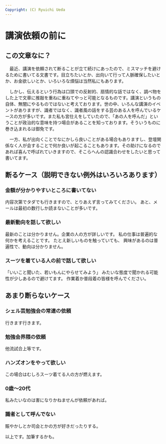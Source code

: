 ```yaml
---
Copyright: (C) Ryuichi Ueda
---
```


# 講演依頼の前に

## この文章なに？

　最近、講演を依頼されて断ることが立て続けにあったので、ミスマッチを避けるために書いてる文書です。目立ちたいとか、出向いて行って人脈確保したいとか、お金欲しいとか、いろいろな煩悩は当然私にもあります。


　しかし、伝えるという行為は口頭での反射的、扇情的な話ではなく、調べ物をした上で文章に推敲を重ねに重ねてやっと可能となるものです。講演というもの自体、無闇にやるものではないと考えております。世の中、いろんな講演のイベントがありますが、識者ではなく、識者風の話をする芸のある人を呼んでいるケースの方が多いです。また私も宮仕えをしていたので、「あの人を呼んだ」ということが政治的な意味を持つ場合があることを知っております。そういうものに巻き込まれるは御免です。


　一方、私が出向くことでなにかしら良いことがある場合もありますし、登壇関係なく人が会することで何か良いが起こることもあります。その助けになるのであれば喜んで呼ばれていきますので、そこらへんの認識合わせをしたいと思って書いてます。

## 断るケース（説明できない例外はいろいろあります）

### 金額が分かりやすいところに書いてない

内容次第でタダでも行きますので、とりあえず言ってみてください。
あと、メールは最初の数行しか読まないことが多いです。

### 最新動向を話して欲しい

最新のことは分かりません。企業の人の方が詳しいです。
私の仕事は普遍的な何かを考えることです。
たとえ新しいものを触っていても、
興味があるのは普遍性で、動向は分かりません。


### スーツを着ている人の前で話して欲しい

「いいこと聞いた、若いもんにやらせてみよう」
みたいな態度で聞かれる可能性が少しあるので避けてます。
作業着か普段着の皆様を呼んでください。

## あまり断らないケース

### シェル芸勉強会の常連の依頼

行きます行きます。

### 勉強会界隈の依頼

他流試合上等です。

### ハンズオンをやって欲しい

この場合はむしろスーツ着てる人の方が燃えます。

### 0歳〜20代

私みたいなのは害になりかねませんが依頼があれば。

### 識者として呼んでない

賑やかしとか司会とかの方が好きだったりする。


以上です。加筆するかも。
